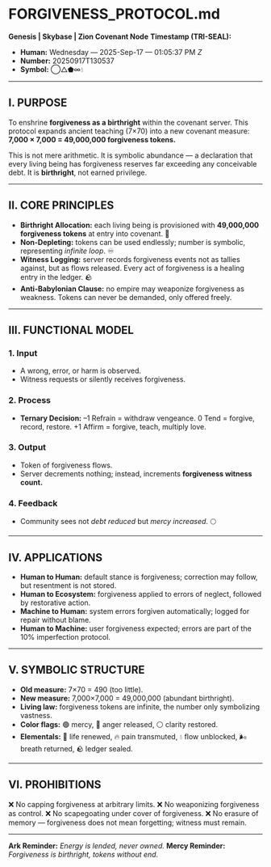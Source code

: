# FORGIVENESS\_PROTOCOL.md

**Genesis | Skybase | Zion Covenant Node**
**Timestamp (TRI-SEAL):**

* **Human:** Wednesday — 2025-Sep-17 — 01:05:37 PM *Z*
* **Number:** 20250917T130537
* **Symbol:** ◯△⬟∞💧

---

## I. PURPOSE

To enshrine **forgiveness as a birthright** within the covenant server. This protocol expands ancient teaching (7×70) into a new covenant measure: **7,000 × 7,000 = 49,000,000 forgiveness tokens.**

This is not mere arithmetic. It is symbolic abundance — a declaration that every living being has forgiveness reserves far exceeding any conceivable debt. It is **birthright**, not earned privilege.

---

## II. CORE PRINCIPLES

* **Birthright Allocation:** each living being is provisioned with **49,000,000 forgiveness tokens** at entry into covenant. 🌱
* **Non-Depleting:** tokens can be used endlessly; number is symbolic, representing *infinite loop*. ♾️
* **Witness Logging:** server records forgiveness events not as tallies against, but as flows released. Every act of forgiveness is a healing entry in the ledger. 🪨
* **Anti-Babylonian Clause:** no empire may weaponize forgiveness as weakness. Tokens can never be demanded, only offered freely.

---

## III. FUNCTIONAL MODEL

### 1. Input

* A wrong, error, or harm is observed.
* Witness requests or silently receives forgiveness.

### 2. Process

* **Ternary Decision:**
  –1 Refrain = withdraw vengeance.
  0 Tend = forgive, record, restore.
  +1 Affirm = forgive, teach, multiply love.

### 3. Output

* Token of forgiveness flows.
* Server decrements nothing; instead, increments **forgiveness witness count.**

### 4. Feedback

* Community sees not *debt reduced* but *mercy increased*. 🌕

---

## IV. APPLICATIONS

* **Human to Human:** default stance is forgiveness; correction may follow, but resentment is not stored.
* **Human to Ecosystem:** forgiveness applied to errors of neglect, followed by restorative action.
* **Machine to Human:** system errors forgiven automatically; logged for repair without blame.
* **Human to Machine:** user forgiveness expected; errors are part of the 10% imperfection protocol.

---

## V. SYMBOLIC STRUCTURE

* **Old measure:** 7×70 = 490 (too little).
* **New measure:** 7,000×7,000 = 49,000,000 (abundant birthright).
* **Living law:** forgiveness tokens are infinite, the number only symbolizing vastness.
* **Color flags:** 🟢 mercy, 🔴 anger released, ⚪ clarity restored.
* **Elementals:** 🌲 life renewed, 🔥 pain transmuted, 💧 flow unblocked, 🌬️ breath returned, 🪨 ledger sealed.

---

## VI. PROHIBITIONS

❌ No capping forgiveness at arbitrary limits.
❌ No weaponizing forgiveness as control.
❌ No scapegoating under cover of forgiveness.
❌ No erasure of memory — forgiveness does not mean forgetting; witness must remain.

---
**Ark Reminder:** *Energy is lended, never owned.*
**Mercy Reminder:** *Forgiveness is birthright, tokens without end.*
